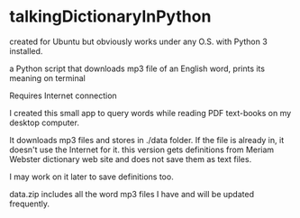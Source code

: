 # talkingDictionaryInPython
created for Ubuntu but obviously works under any O.S. with Python 3 installed.

a Python script that downloads mp3 file of an English word, prints its meaning on terminal

Requires Internet connection

I created this small app to query words while reading PDF text-books on my desktop computer.

It downloads mp3 files and stores in ./data folder. If the file is already in, it doesn't use the Internet for it.
this version gets definitions from Meriam Webster dictionary web site and does not save them as text files.

I may work on it later to save definitions too.

data.zip includes all the word mp3 files I have and will be updated frequently.
